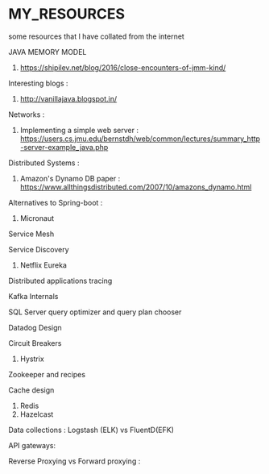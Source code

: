 # MY_RESOURCES
some resources that I have collated from the internet

JAVA MEMORY MODEL
1. https://shipilev.net/blog/2016/close-encounters-of-jmm-kind/

Interesting blogs :
1. http://vanillajava.blogspot.in/

Networks : 
1. Implementing a simple web server : https://users.cs.jmu.edu/bernstdh/web/common/lectures/summary_http-server-example_java.php 

Distributed Systems : 
1. Amazon's Dynamo DB paper : https://www.allthingsdistributed.com/2007/10/amazons_dynamo.html

Alternatives to Spring-boot :
1. Micronaut

Service Mesh

Service Discovery
1. Netflix Eureka

Distributed applications tracing

Kafka Internals

SQL Server query optimizer and query plan chooser

Datadog Design

Circuit Breakers
1. Hystrix

Zookeeper and recipes

Cache design
1. Redis
2. Hazelcast
  
Data collections : Logstash (ELK) vs FluentD(EFK) 

API gateways:

Reverse Proxying vs Forward proxying :
